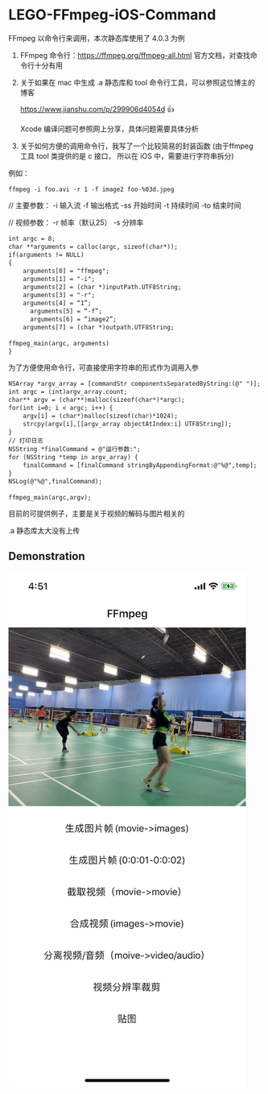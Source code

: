 # LEGO-FFmpeg-iOS-Command

FFmpeg 以命令行来调用，本次静态库使用了 4.0.3 为例

1. FFmpeg 命令行：https://ffmpeg.org/ffmpeg-all.html 官方文档，对查找命令行十分有用

2. 关于如果在 mac 中生成 .a 静态库和 tool 命令行工具，可以参照这位博主的博客

    https://www.jianshu.com/p/299906d4054d 👍

    Xcode 编译问题可参照网上分享，具体问题需要具体分析

3. 关于如何方便的调用命令行，我写了一个比较简易的封装函数 (由于ffmpeg 工具 tool 类提供的是 c 接口， 所以在 iOS 中，需要进行字符串拆分)

例如：

    ffmpeg -i foo.avi -r 1 -f image2 foo-%03d.jpeg 

//    主要参数： -i 输入流 -f 输出格式 -ss 开始时间 -t 持续时间 -to 结束时间

//    视频参数： -r 帧率（默认25） -s 分辨率

    int argc = 8;
    char **arguments = calloc(argc, sizeof(char*));
    if(arguments != NULL)
    {
        arguments[0] = "ffmpeg";
        arguments[1] = "-i";
        arguments[2] = (char *)inputPath.UTF8String;
        arguments[3] = "-r";
      	arguments[4] = “1”;
	      arguments[5] = “-f”;
	      arguments[6] = “image2”;
        arguments[7] = (char *)outpath.UTF8String;
  
	ffmpeg_main(argc, arguments)
    }


为了方便使用命令行，可直接使用字符串的形式作为调用入参

    NSArray *argv_array = [commandStr componentsSeparatedByString:(@" ")];
    int argc = (int)argv_array.count;
    char** argv = (char**)malloc(sizeof(char*)*argc);
    for(int i=0; i < argc; i++) {
        argv[i] = (char*)malloc(sizeof(char)*1024);
        strcpy(argv[i],[[argv_array objectAtIndex:i] UTF8String]);
    }
    // 打印日志
    NSString *finalCommand = @"运行参数:";
    for (NSString *temp in argv_array) {
        finalCommand = [finalCommand stringByAppendingFormat:@"%@",temp];
    }
    NSLog(@"%@",finalCommand);
    
    ffmpeg_main(argc,argv);

目前的可提供例子，主要是关于视频的解码与图片相关的

.a 静态库太大没有上传

## Demonstration
![image](https://github.com/legokit/LEGO-FFmpeg-iOS/blob/master/IMG_0445.PNG)
